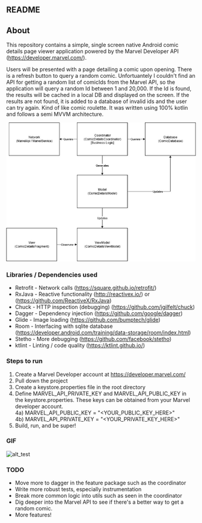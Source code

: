 ## README

## About
This repository contains a simple, single screen native Android comic details page viewer application powered by the Marvel Developer API (https://developer.marvel.com/). 

Users will be presented with a page detailing a comic upon opening. There is a refresh button to query a random comic. Unfortuantely I couldn't find an API for getting a random list of comicIds from the Marvel API, so the application will query a random Id between 1 and 20,000. If the Id is found, the results will be cached in a local DB and displayed on the screen. If the results are not found, it is added to a database of invalid ids and the user can try again. Kind of like comic roulette.
It was written using 100% kotlin and follows a semi MVVM architecture.

![alt text](comic_viewer.png)

### Libraries / Dependencies used
* Retrofit - Network calls (https://square.github.io/retrofit/)
* RxJava - Reactive functionality (http://reactivex.io/) or (https://github.com/ReactiveX/RxJava)
* Chuck - HTTP inspection (debugging) (https://github.com/jgilfelt/chuck)
* Dagger - Dependency injection (https://github.com/google/dagger)
* Glide - Image loading (https://github.com/bumptech/glide)
* Room - Interfacing with sqlite database (https://developer.android.com/training/data-storage/room/index.html)
* Stetho - More debugging (https://github.com/facebook/stetho)
* ktlint - Linting / code quality (https://ktlint.github.io/)

### Steps to run
1) Create a Marvel Developer account at https://developer.marvel.com/
2) Pull down the project
3) Create a keystore.properties file in the root directory
4) Define MARVEL_API_PRIVATE_KEY and MARVEL_API_PUBLIC_KEY in the keystore.properties. These keys can be obtained from your Marvel developer account. <br>
4a) MARVEL_API_PUBLIC_KEY = "<YOUR_PUBLIC_KEY_HERE>" <br>
4b) MARVEL_API_PRIVATE_KEY = "<YOUR_PRIVATE_KEY_HERE>" <br>
5) Build, run, and be super!

### GIF
![alt_test](comic_viewer.gif)

### TODO
* Move more to dagger in the feature package such as the coordinator
* Write more robust tests, especially instrumentation
* Break more common logic into utils such as seen in the coordinator
* Dig deeper into the Marvel API to see if there's a better way to get a random comic.
* More features!
